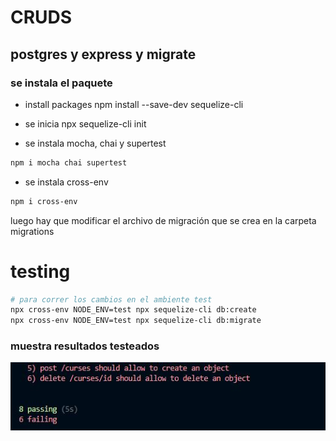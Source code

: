 # CRUDS
## postgres y express y migrate

### se instala el paquete 

- install packages 
npm install --save-dev sequelize-cli

- se inicia
npx sequelize-cli init

- se instala mocha, chai y supertest
```bash
npm i mocha chai supertest 
```
- se instala cross-env
```bash
npm i cross-env 
```
luego hay que modificar el archivo de migración que se crea en la carpeta migrations

# testing 

```bash
# para correr los cambios en el ambiente test
npx cross-env NODE_ENV=test npx sequelize-cli db:create
npx cross-env NODE_ENV=test npx sequelize-cli db:migrate
```
### muestra resultados testeados

![App Screenshot](https://github.com/ariescacy9/express_testing/blob/master/img/test.JPG?raw=true)
